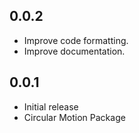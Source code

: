 ## 0.0.2

* Improve code formatting.
* Improve documentation.

## 0.0.1

* Initial release
* Circular Motion Package
